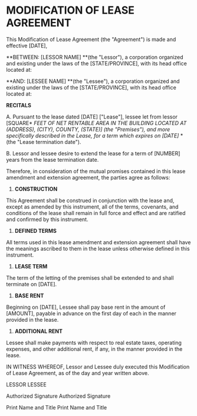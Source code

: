 # MODIFICATION OF LEASE AGREEMENT

This Modification of Lease Agreement (the "Agreement") is made and
effective \[DATE\],

**BETWEEN: \[LESSOR NAME\] **(the \"Lessor\"), a corporation organized
and existing under the laws of the \[STATE/PROVINCE\], with its head
office located at:

**AND: \[LESSEE NAME\] **(the \"Lessee\"), a corporation organized and
existing under the laws of the \[STATE/PROVINCE\], with its head office
located at:

**RECITALS**

A.  Pursuant to the lease dated \[DATE\] \["Lease"\], lessee let from
    lessor \[SQUARE* *FEET OF NET RENTABLE AREA IN THE BUILDING LOCATED
    AT (ADDRESS), (CITY), COUNTY, (STATE)\] (the "Premises"), and more
    specifically described in the Lease, for a term which expires on
    \[DATE\]* *(the "Lease termination date").

B.  Lessor and lessee desire to extend the lease for a term of
    \[NUMBER\] years from the lease termination date.

Therefore, in consideration of the mutual promises contained in this
lease amendment and extension agreement, the parties agree as follows:

1.  **CONSTRUCTION**

This Agreement shall be construed in conjunction with the lease and,
except as amended by this instrument, all of the terms, covenants, and
conditions of the lease shall remain in full force and effect and are
ratified and confirmed by this instrument.

1.  **DEFINED TERMS**

All terms used in this lease amendment and extension agreement shall
have the meanings ascribed to them in the lease unless otherwise defined
in this instrument.

1.  **LEASE TERM**

The term of the letting of the premises shall be extended to and shall
terminate on \[DATE\].

1.  **BASE RENT**

Beginning on \[DATE\], Lessee shall pay base rent in the amount of
\[AMOUNT\], payable in advance on the first day of each in the manner
provided in the lease.

1.  **ADDITIONAL RENT**

Lessee shall make payments with respect to real estate taxes, operating
expenses, and other additional rent, if any, in the manner provided in
the lease.

IN WITNESS WHEREOF, Lessor and Lessee duly executed this Modification of
Lease Agreement, as of the day and year written above.

LESSOR LESSEE

Authorized Signature Authorized Signature

Print Name and Title Print Name and Title
